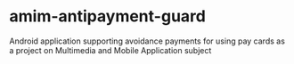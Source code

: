 # amim-antipayment-guard
Android application supporting avoidance payments for using pay cards as a project on Multimedia and Mobile Application subject
